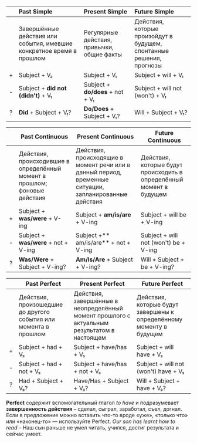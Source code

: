 

|     | Past Simple                                                          | Present Simple                             | Future Simple                                                        |
| :-: | :------------------------------------------------------------------- | :----------------------------------------- | :------------------------------------------------------------------- |
|     | Завершённые действия или события, имевшие конкретное время в прошлом | Регулярные действия, привычки, общие факты | Действия, которые произойдут в будущем, спонтанные решения, прогнозы |
|  +  | Subject + V₂                                                         | Subject + V₁                               | Subject + will + V₁                                                  |
|  -  | Subject + **did not (didn't)** + V₁                                  | Subject + **do/does** + not + V₁           | Subject + will not (won't) + V₁                                      |
|  ?  | **Did** + Subject + V₁?                                              | **Do/Does** + Subject + V₁?                | Will + Subject + V₁?                                                 |


|     | Past Continuous                                                           | Present Continuous                                                                                     | Future Continuous                                                   |
| :-: | ------------------------------------------------------------------------- | ------------------------------------------------------------------------------------------------------ | ------------------------------------------------------------------- |
|     | Действия, происходившие в определённый момент в прошлом; фоновые действия | Действия, происходящие в момент речи или в данный период, временные ситуации, запланированные действия | Действия, которые будут происходить в определённый момент в будущем |
|  +  | Subject + **was/were** + V-ing                                            | Subject + **am/is/are** + V-ing                                                                        | Subject + will be + V-ing                                           |
|  -  | Subject + **was/were** + not + V-ing                                      | Subject +** am/is/are** + not + V-ing                                                                  | Subject + will not (won't) be + V-ing                               |
|  ?  | **Was/Were** + Subject + V-ing?                                           | **Am/Is/Are** + Subject + V-ing?                                                                       | Will + Subject + be + V-ing?                                        |


|     | Past Perfect                                                    | Present Perfect                                                                             | Future Perfect                                                      |
| :-: | --------------------------------------------------------------- | ------------------------------------------------------------------------------------------- | ------------------------------------------------------------------- |
|     | Действия, произошедшие до другого события или момента в прошлом | Действия, завершённые в неопределённый момент прошлого с актуальным результатом в настоящем | Действия, которые будут завершены к определённому моменту в будущем |
|  +  | Subject + had + V₃                                              | Subject + have/has + V₃                                                                     | Subject + will have + V₃                                            |
|  -  | Subject + had + not + V₃                                        | Subject + have/has + not + V₃                                                               | Subject + will not (won't) have + V₃                                |
|  ?  | Had + Subject + V₃?                                             | Have/Has + Subject + V₃?                                                                    | Will + Subject + have + V₃?                                         |
**Perfect** содержит вспомогательный глагол _to have_ и подразумевает **завершенность действия** – сделал, сыграл, заработал, съел, догнал. Если в предложение можно вставить что-то вроде «уже», «только что» или «наконец-то» — используйте Perfect. _Our son has learnt how to read_ – Наш сын раньше не умел читать, учился, достиг результата и сейчас умеет.